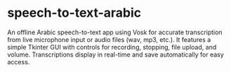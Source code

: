 # speech-to-text-arabic
An offline Arabic speech-to-text app using Vosk for accurate transcription from live microphone input or audio files (wav, mp3, etc.). It features a simple Tkinter GUI with controls for recording, stopping, file upload, and volume. Transcriptions display in real-time and save automatically for easy access.
